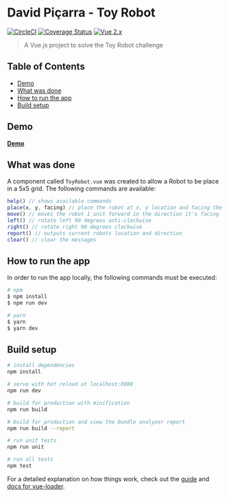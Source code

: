# David Piçarra - Toy Robot
[![CircleCI](https://img.shields.io/circleci/project/github/davidpicarra/toy-robot.svg)](https://circleci.com/gh/davidpicarra/toy-robot)
[![Coverage Status](https://img.shields.io/codecov/c/github/davidpicarra/toy-robot.svg)](https://codecov.io/github/davidpicarra/toy-robot?branch=master)
[![Vue 2.x](https://img.shields.io/badge/vue-2.x-green.svg)](https://vuejs.org/)

> A Vue.js project to solve the Toy Robot challenge

## Table of Contents
- [Demo](#demo)
- [What was done](#what-was-done)
- [How to run the app](#how-to-run-the-app)
- [Build setup](#build-setup)

## Demo
[__Demo__](https://davidpicarra.github.io/toy-robot/dist/)

## What was done

A component called `ToyRobot.vue` was created to allow a Robot to be place in a 5x5 grid. The following commands are available:

```javascript
help() // shows available commands
place(x, y, facing) // place the robot at x, y location and facing the direction provided
move() // moves the robot 1 unit forward in the direction it's facing
left() // rotate left 90 degrees anti-clockwise
right() // rotate right 90 degrees clockwise
report() // outputs current robots location and direction
clear() // clear the messages
```

## How to run the app

In order to run the app locally, the following commands must be executed:
```bash
# npm
$ npm install
$ npm run dev

# yarn
$ yarn
$ yarn dev
```

## Build setup

``` bash
# install dependencies
npm install

# serve with hot reload at localhost:8080
npm run dev

# build for production with minification
npm run build

# build for production and view the bundle analyzer report
npm run build --report

# run unit tests
npm run unit

# run all tests
npm test
```

For a detailed explanation on how things work, check out the [guide](http://vuejs-templates.github.io/webpack/) and [docs for vue-loader](http://vuejs.github.io/vue-loader).
